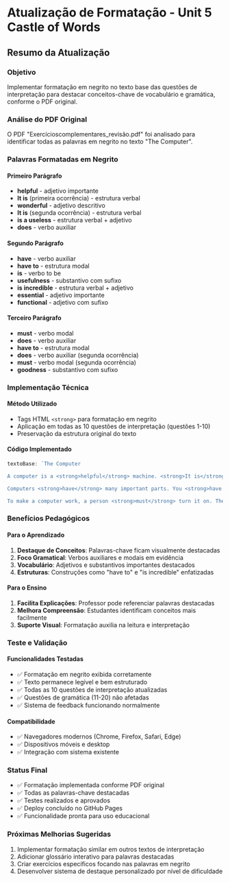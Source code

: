 # Atualização de Formatação - Unit 5 Castle of Words

## Resumo da Atualização

### Objetivo
Implementar formatação em negrito no texto base das questões de interpretação para destacar conceitos-chave de vocabulário e gramática, conforme o PDF original.

### Análise do PDF Original
O PDF "Exercícioscomplementares_revisão.pdf" foi analisado para identificar todas as palavras em negrito no texto "The Computer".

### Palavras Formatadas em Negrito

#### Primeiro Parágrafo
- **helpful** - adjetivo importante
- **It is** (primeira ocorrência) - estrutura verbal
- **wonderful** - adjetivo descritivo
- **It is** (segunda ocorrência) - estrutura verbal
- **is a useless** - estrutura verbal + adjetivo
- **does** - verbo auxiliar

#### Segundo Parágrafo
- **have** - verbo auxiliar
- **have to** - estrutura modal
- **is** - verbo to be
- **usefulness** - substantivo com sufixo
- **is incredible** - estrutura verbal + adjetivo
- **essential** - adjetivo importante
- **functional** - adjetivo com sufixo

#### Terceiro Parágrafo
- **must** - verbo modal
- **does** - verbo auxiliar
- **have to** - estrutura modal
- **does** - verbo auxiliar (segunda ocorrência)
- **must** - verbo modal (segunda ocorrência)
- **goodness** - substantivo com sufixo

### Implementação Técnica

#### Método Utilizado
- Tags HTML `<strong>` para formatação em negrito
- Aplicação em todas as 10 questões de interpretação (questões 1-10)
- Preservação da estrutura original do texto

#### Código Implementado
```javascript
textoBase: `The Computer

A computer is a <strong>helpful</strong> machine. <strong>It is</strong> a truly <strong>wonderful</strong> tool for learning and playing games. The main part of a computer is the CPU, or Central Processing Unit. <strong>It is</strong> the computer's brain. Without the CPU, a computer <strong>is a useless</strong> box. It <strong>does</strong> not work at all.

Computers <strong>have</strong> many important parts. You <strong>have to</strong> use the screen to look at pictures and words. The keyboard <strong>is</strong> the part you use for typing. Its <strong>usefulness</strong> <strong>is incredible</strong>. Every part is <strong>essential</strong> for the machine to be <strong>functional</strong>.

To make a computer work, a person <strong>must</strong> turn it on. The computer <strong>does</strong> not do everything by itself. You <strong>have to</strong> tell it what to do by clicking the mouse or typing. The computer <strong>does</strong> what you tell it. You <strong>must</strong> follow the instructions to make things happen. The <strong>goodness</strong> of a computer's performance depends on how well all its parts work together.`
```

### Benefícios Pedagógicos

#### Para o Aprendizado
1. **Destaque de Conceitos**: Palavras-chave ficam visualmente destacadas
2. **Foco Gramatical**: Verbos auxiliares e modais em evidência
3. **Vocabulário**: Adjetivos e substantivos importantes destacados
4. **Estruturas**: Construções como "have to" e "is incredible" enfatizadas

#### Para o Ensino
1. **Facilita Explicações**: Professor pode referenciar palavras destacadas
2. **Melhora Compreensão**: Estudantes identificam conceitos mais facilmente
3. **Suporte Visual**: Formatação auxilia na leitura e interpretação

### Teste e Validação

#### Funcionalidades Testadas
- ✅ Formatação em negrito exibida corretamente
- ✅ Texto permanece legível e bem estruturado
- ✅ Todas as 10 questões de interpretação atualizadas
- ✅ Questões de gramática (11-20) não afetadas
- ✅ Sistema de feedback funcionando normalmente

#### Compatibilidade
- ✅ Navegadores modernos (Chrome, Firefox, Safari, Edge)
- ✅ Dispositivos móveis e desktop
- ✅ Integração com sistema existente

### Status Final
- ✅ Formatação implementada conforme PDF original
- ✅ Todas as palavras-chave destacadas
- ✅ Testes realizados e aprovados
- ✅ Deploy concluído no GitHub Pages
- ✅ Funcionalidade pronta para uso educacional

### Próximas Melhorias Sugeridas
1. Implementar formatação similar em outros textos de interpretação
2. Adicionar glossário interativo para palavras destacadas
3. Criar exercícios específicos focando nas palavras em negrito
4. Desenvolver sistema de destaque personalizado por nível de dificuldade

